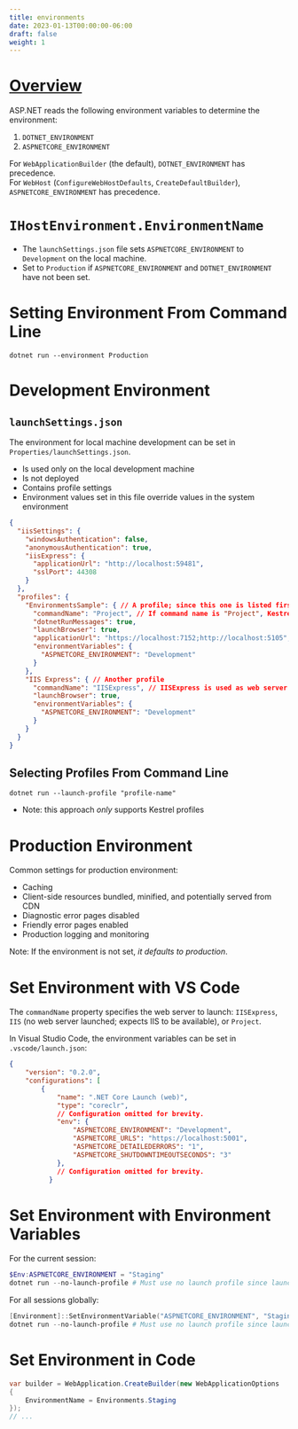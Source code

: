 ```yaml
---
title: environments
date: 2023-01-13T00:00:00-06:00
draft: false
weight: 1
---
```


# [Overview](https://learn.microsoft.com/en-us/aspnet/core/fundamentals/environments?view=aspnetcore-7.0)  

ASP.NET reads the following environment variables to determine the environment:
1. `DOTNET_ENVIRONMENT`
2. `ASPNETCORE_ENVIRONMENT`

For `WebApplicationBuilder` (the default), `DOTNET_ENVIRONMENT` has precedence.  
For `WebHost` (`ConfigureWebHostDefaults`, `CreateDefaultBuilder`), `ASPNETCORE_ENVIRONMENT` has precedence.  
	
# `IHostEnvironment.EnvironmentName`
- The `launchSettings.json` file sets `ASPNETCORE_ENVIRONMENT` to `Development` on the local machine.
- Set to `Production` if `ASPNETCORE_ENVIRONMENT` and `DOTNET_ENVIRONMENT` have not been set.

# Setting Environment From Command Line
`dotnet run --environment Production`

# Development Environment
## `launchSettings.json`
The environment for local machine development can be set in `Properties/launchSettings.json`.
- Is used only on the local development machine
- Is not deployed
- Contains profile settings
- Environment values set in this file override values in the system environment

```json
{
  "iisSettings": {
    "windowsAuthentication": false,
    "anonymousAuthentication": true,
    "iisExpress": {
      "applicationUrl": "http://localhost:59481",
      "sslPort": 44308
    }
  },
  "profiles": {
    "EnvironmentsSample": { // A profile; since this one is listed first, it is used by default
      "commandName": "Project", // If command name is "Project", Kestrel is used as web server
      "dotnetRunMessages": true,
      "launchBrowser": true,
      "applicationUrl": "https://localhost:7152;http://localhost:5105",
      "environmentVariables": {
        "ASPNETCORE_ENVIRONMENT": "Development"
      }
    },
    "IIS Express": { // Another profile
      "commandName": "IISExpress", // IISExpress is used as web server
      "launchBrowser": true,
      "environmentVariables": {
        "ASPNETCORE_ENVIRONMENT": "Development"
      }
    }
  }
}
```

## Selecting Profiles From Command Line
`dotnet run --launch-profile "profile-name"`
* <o>Note</o>: this approach *only* supports Kestrel profiles

# Production Environment
Common settings for production environment:
* Caching
* Client-side resources bundled, minified, and potentially served from CDN
* Diagnostic error pages disabled
* Friendly error pages enabled
* Production logging and monitoring

<o>Note</o>: If the environment is not set, *it defaults to production*.

# Set Environment with VS Code
The `commandName` property specifies the web server to launch: `IISExpress`, `IIS` (no web server launched; expects IIS to be available), or `Project`.

In Visual Studio Code, the environment variables can be set in `.vscode/launch.json`:
```json
{
    "version": "0.2.0",
    "configurations": [
        {
            "name": ".NET Core Launch (web)",
            "type": "coreclr",
            // Configuration omitted for brevity.
            "env": {
                "ASPNETCORE_ENVIRONMENT": "Development",
                "ASPNETCORE_URLS": "https://localhost:5001",
                "ASPNETCORE_DETAILEDERRORS": "1",
                "ASPNETCORE_SHUTDOWNTIMEOUTSECONDS": "3"
            },
            // Configuration omitted for brevity.
          }
```

# Set Environment with Environment Variables
For the current session:  
```powershell
$Env:ASPNETCORE_ENVIRONMENT = "Staging"
dotnet run --no-launch-profile # Must use no launch profile since launchSettings.json overrides environment variables
```

For all sessions globally:  
```powershell
[Environment]::SetEnvironmentVariable("ASPNETCORE_ENVIRONMENT", "Staging", "Machine")
dotnet run --no-launch-profile # Must use no launch profile since launchSettings.json overrides environment variables
```

# Set Environment in Code
```cs
var builder = WebApplication.CreateBuilder(new WebApplicationOptions
{
    EnvironmentName = Environments.Staging
}); 
// ...
```